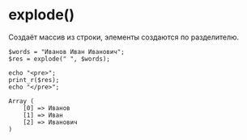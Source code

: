 # explode()
Создаёт массив из строки, элементы создаются по разделителю.

    $words = "Иванов Иван Иванович";
    $res = explode(" ", $words);

    echo "<pre>";
    print_r($res);
    echo "</pre>";

    Array (
        [0] => Иванов
        [1] => Иван
        [2] => Иванович
    )
